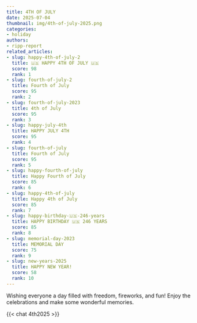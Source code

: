 ```yaml
---
title: 4TH OF JULY
date: 2025-07-04
thumbnail: img/4th-of-july-2025.png
categories:
- holiday
authors:
- ripp-report
related_articles:
- slug: happy-4th-of-july-2
  title: 🇺🇸 HAPPY 4TH OF JULY 🇺🇸
  score: 98
  rank: 1
- slug: fourth-of-july-2
  title: Fourth of July
  score: 95
  rank: 2
- slug: fourth-of-july-2023
  title: 4th of July
  score: 95
  rank: 3
- slug: happy-july-4th
  title: HAPPY JULY 4TH
  score: 95
  rank: 4
- slug: fourth-of-july
  title: Fourth of July
  score: 95
  rank: 5
- slug: happy-fourth-of-july
  title: Happy Fourth of July
  score: 85
  rank: 6
- slug: happy-4th-of-july
  title: Happy 4th of July
  score: 85
  rank: 7
- slug: happy-birthday-🇺🇸-246-years
  title: HAPPY BIRTHDAY 🇺🇸 246 YEARS
  score: 85
  rank: 8
- slug: memorial-day-2023
  title: MEMORIAL DAY
  score: 75
  rank: 9
- slug: new-years-2025
  title: HAPPY NEW YEAR!
  score: 58
  rank: 10
---
```

Wishing everyone a day filled with freedom, fireworks, and fun! Enjoy the celebrations and make some wonderful memories.


{{< chat 4th2025 >}}